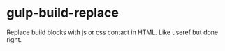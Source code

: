 # gulp-build-replace
Replace build blocks with js or css contact in HTML. Like useref but done right.
